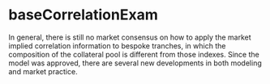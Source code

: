 # baseCorrelationExam
In general, there is still no market consensus on how to apply the market implied correlation information to bespoke tranches, in which the composition of the collateral pool is different from those indexes. Since the model was approved, there are several new developments in both modeling and market practice. 
